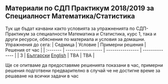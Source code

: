 ## Материали по СДП Практикум 2018/2019 за Специалност Математика/Статистика
Тук ще бъдат качвани както условията за упражненията по СДП-Практикум за специалности Математика и Статистика, курс 1, така и други ресурси, обяснения по материала и условия за домашни. 
Упражнения до сега:
| Седмица  |       Условиe      | Примерни решения | Решения от час |
| :------- | ------------------ | ---------------- | -------------- |
| 3        | [Български](http://www.google.com)  [English](http://www.google.com) | TBA              | TBA            |

Ще се опитваме да предоставяме решенията показани в час, примерни решения подготвени предварително в случай че не достигне време за решаване на всички задачи в час